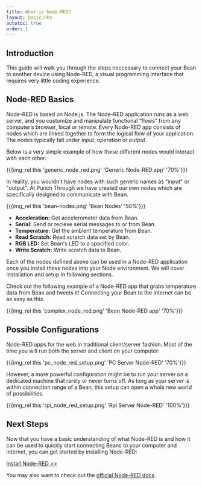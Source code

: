 ```yaml
---
title: What is Node-RED?
layout: basic.hbs
autotoc: true
order: 1
---
```


## Introduction

This guide will walk you through the steps neccessary to connect your Bean to another device using Node-RED, a visual programming interface that requires very little coding experience.

## Node-RED Basics
 
Node-RED is based on Node.js. The Node-RED application runs as a web server, and you customize and manipulate functional “flows” from any computer’s browser, local or remote. Every Node-RED app consists of nodes which are linked together to form the logical flow of your application. The nodes typically fall under _input_, _operation_ or _output_.

Below is a very simple example of how these different nodes would interact with each other.

{{{img_rel this 'generic_node_red.png' 'Generic Node-RED app' '70%'}}}

In reality, you wouldn't have nodes with such generic names as "input" or "output". At Punch Through we have created our own nodes which are specifically designed to communicate with Bean.

{{{img_rel this 'bean-nodes.png' 'Bean Nodes' '50%'}}}

* __Acceleration:__ Get accelerometer data from Bean.
* __Serial:__ Send or recieve serial messages to or from Bean.
* __Temperature:__ Get the ambient temperature from Bean.
* __Read Scratch:__ Read scratch data set by Bean. 
* __RGB LED:__ Set Bean's LED to a specified color.
* __Write Scratch:__ Write scratch data to Bean. 

Each of the nodes defined above can be used in a Node-RED application once you install these nodes into your Node environment. We will cover installation and setup in following sections.

Check out the following example of a Node-RED app that grabs temperature data from Bean and tweets it! Connecting your Bean to the internet can be as easy as this.

{{{img_rel this 'complex_node_red.png' 'Bean Node-RED app' '70%'}}}

## Possible Configurations

Node-RED apps for the web in traditional client/server fashion. Most of the time you will run both the server and client on your computer:

{{{img_rel this 'pc_node_red_setup.png' 'PC Server Node-RED' '70%'}}}

However, a more powerful configuration might be to run your server on a dedicated machine that rarely or never turns off. As long as your server is within connection range of a Bean, this setup can open a whole new world of possibilities.

{{{img_rel this 'rpi_node_red_setup.png' 'Rpi Server Node-RED' '100%'}}}

## Next Steps

Now that you have a basic understanding of what Node-RED is and how it can be used to quickly start connecting Beans to your computer and internet, you can get started by installing Node-RED:

[Install Node-RED >>](../installation)

You may also want to check out the [official Node-RED docs](http://nodered.org/docs/).
